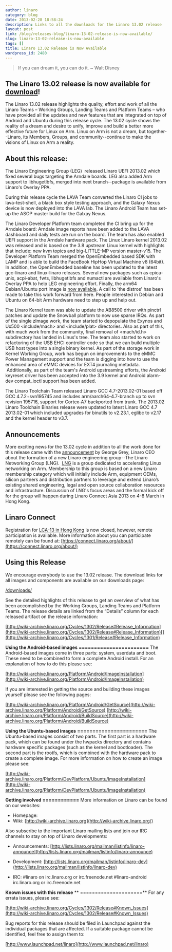 ```yaml
---
author: linaro
category: blog
date: 2013-02-28 18:58:24
description: Links to all the downloads for the Linaro 13.02 release
layout: post
link: /blog/releases-blog/linaro-13-02-release-is-now-available/
slug: linaro-13-02-release-is-now-available
tags: []
title: Linaro 13.02 Release is Now Available
wordpress_id: 2480
---
```


> If you can dream it, you can do it. ~ Walt Disney

## The Linaro 13.02 release is now available for [download](/downloads/)!

The Linaro 13.02 release highlights the quality, effort and work of all the Linaro Teams – Working Groups, Landing Teams and Platform Teams – who have provided all the updates and new features that are integrated on top of Android and Ubuntu during this release cycle. The 13.02 cycle shows the reality of a dream and desire to unify, improve and build a better more effective future for Linux on Arm. Linux on Arm is not a dream, but together--Linaro, its Members, Groups, and community--continue to make the visions of Linux on Arm a reality.

## About this release:

The Linaro Engineering Group (LEG)  released Linaro UEFI 2013.02 which fixed several bugs targeting the Arndale boards. LEG also added Arm support to libhugetlbfs, merged into next branch--package is available from Linaro's Overlay PPA.

During this release cycle the LAVA Team converted the Linaro CI jobs to lava-test-shell, a black box style testing approach, and the Galaxy Nexus device is now deployed into the LAVA lab. The Linaro Android Team has set-up the ASOP master build for the Galxay Nexus.

The Linaro Developer Platform team completed the CI bring up for the Arndale board: Arndale image reports have been added to the LAVA dashboard and daily tests are run on the board. The team has also enabled UEFI support in the Arndale hardware pack. The Linux Linaro kernel 2013.02 was released and is based on the 3.8 upstream Linux kernel with highlights that include: new kvm topics and big-LITTLE-MP version master-v15. The Developer Platform Team merged the OpenEmbedded based SDK with LAMP and is able to build the FaceBook HipHop Virtual Machine v8 (64bit). In addition, the OpenEmbedded baseline has been updated to the latest gcc-linaro and linux-linaro releases. Several new packages such as cpica-unix, acpi-abat, fwts, libhugetlbfs and numactl are available from Linaro's Overlay PPA to help LEG engineering effort. Finally, the arm64 Debian/Ubuntu port image is [now available](http://lists.linaro.org/pipermail/linaro-dev/2013-February/015534.html). A call to 'the distros' has been made to take this work forward from here. People interested in Debian and Ubuntu on 64-bit Arm hardware need to step up and help out.

The Linaro Kernel team was able to update the AB8500 driver with pinctrl patches and update the Snowball platform to now use sparse IRQs. As part of the single zImage work, the team started to depopulate the Exynos and Ux500 <include/mach> and <include/plat> directories. Also as part of this, with much work from the community, final removal of <mach/id.h> subdirectory has landed in Linus's tree. The team also started to work on refactoring of the USB EHCI controller code so that we can build multiple USB host types into a single binary kernel. As part of the storage work in Kernel Working Group, work has begun on improvements to the eMMC Power Management support and the team is digging into how to use the enhanced area of eMMC devices for EXT4 journaling metadata.  Additionally, as part of the team's Android upstreaming efforts, the Android keyreset driver has been accepted into the 3.9 kernel and Android alarm-dev compat_ioctl support has been added.

The Linaro Toolchain Team released Linaro GCC 4.7-2013.02-01 based off GCC 4.7.2+svn195745 and includes arm/aarch64-4.7-branch up to svn revision 195716, support for Cortex-A7 backported from trunk. The 2013.02 Linaro Toolchain Binaries release were updated to latest Linaro GCC 4.7 2013.02-01 which included upgrades for binutils to v2.23.1, eglibc to v2.17 and the kernel header to v3.7.

## Announcements

More exciting news for the 13.02 cycle in addition to all the work done for this release came with the [announcement](/news/networking-leaders-collaborate-to-maximize-choice-performance-and-power-efficiency/) by George Grey, Linaro CEO about the formation of a new Linaro engineering group--The Linaro Networking Group (LNG).  [LNG](/blog/arm-leg-and-now-lng-linaro-forms-a-new-engineering-group/) is a group dedicated to accelerating Linux networking on Arm. Membership to this group is based on a new Linaro membership category which will initially include Arm, equipment OEMs, silicon partners and distribution partners to leverage and extend Linaro’s existing shared engineering, legal and open source collaboration resources and infrastructure. Discussion of LNG's focus areas and the formal kick off for the group will happen during Linaro Connect Asia 2013 on 4-8 March in Hong Kong.

## Linaro Connect

Registration for [LCA-13 in Hong Kong](https://connect.linaro.org) is now closed, however, remote participation is available. More information about you can participate remotely can be found at: [https://connect.linaro.org/about/](https://connect.linaro.org/about/)

## Using this Release

We encourage everybody to use the 13.02 release. The download links for all images and components are available on our downloads page:

[/downloads/](/downloads/)

See the detailed highlights of this release to get an overview of what has been accomplished by the Working Groups, Landing Teams and Platform Teams. The release details are linked from the “Details” column for each released artifact on the release information:

[http://wiki-archive.linaro.org/Cycles/1302/Release#Release_Information](http://wiki-archive.linaro.org/Cycles/1302/Release#Release_Information)[](http://wiki-archive.linaro.org/Cycles/1301/Release#Release_Information)

**Using the Android-based images**
**=======================**
The Android-based images come in three parts: system, userdata and boot. These need to be combined to form a complete Android install. For an explanation of how to do this please see:

[http://wiki-archive.linaro.org/Platform/Android/ImageInstallation](http://wiki-archive.linaro.org/Platform/Android/ImageInstallation)

If you are interested in getting the source and building these images yourself please see the following pages:

[http://wiki-archive.linaro.org/Platform/Android/GetSource](http://wiki-archive.linaro.org/Platform/Android/GetSource)
[http://wiki-archive.linaro.org/Platform/Android/BuildSource](http://wiki-archive.linaro.org/Platform/Android/BuildSource)

**Using the Ubuntu-based images**
**=======================**
The Ubuntu-based images consist of two parts. The first part is a hardware pack, which can be found under the hwpacks directory and contains hardware specific packages (such as the kernel and bootloader). The second part is the rootfs, which is combined with the hardware pack to create a complete image. For more information on how to create an image please see:

[http://wiki-archive.linaro.org/Platform/DevPlatform/Ubuntu/ImageInstallation](http://wiki-archive.linaro.org/Platform/DevPlatform/Ubuntu/ImageInstallation)

**Getting involved**
**============**
More information on Linaro can be found on our websites:

- Homepage: [](/)
- Wiki: [http://wiki-archive.linaro.org](http://wiki-archive.linaro.org/)

Also subscribe to the important Linaro mailing lists and join our IRC channels to stay on top of Linaro developments:

- Announcements:
  [http://lists.linaro.org/mailman/listinfo/linaro-announce](http://lists.linaro.org/mailman/listinfo/linaro-announce)

- Development:
  [http://lists.linaro.org/mailman/listinfo/linaro-dev](http://lists.linaro.org/mailman/listinfo/linaro-dev)

- IRC:
  #linaro on irc.linaro.org or irc.freenode.net
  #linaro-android irc.linaro.org or irc.freenode.net

**Known issues with this release**
** =====================**
For any errata issues, please see:

[http://wiki-archive.linaro.org/Cycles/1302/Release#Known_Issues](http://wiki-archive.linaro.org/Cycles/1302/Release#Known_Issues)

Bug reports for this release should be filed in Launchpad against the individual packages that are affected. If a suitable package cannot be identified, feel free to assign them to:

[http://www.launchpad.net/linaro](http://www.launchpad.net/linaro)